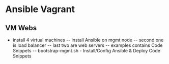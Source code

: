 # Ansible Vagrant

## VM Webs 
- install 4 virtual machines
-- install Ansible on mgmt node
-- second one is load balancer
-- last two are web servers
-- examples contains Code Snippets
-- bootstrap-mgmt.sh - Install/Config Ansible & Deploy Code Snippets


